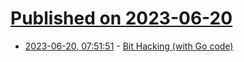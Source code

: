 # [Published on 2023-06-20](index.md)

* [2023-06-20, 07:51:51](https://lobste.rs/s/eythdk/bit_hacking_with_go_code) - [Bit Hacking (with Go code)](https://lemire.me/blog/2023/02/07/bit-hacking-with-go-code/)
